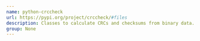 ```yaml
---
name: python-crccheck
url: https://pypi.org/project/crccheck/#files
description: Classes to calculate CRCs and checksums from binary data.
group: None
---
```

